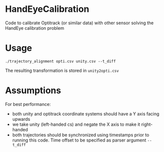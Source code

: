 # HandEyeCalibration
Code to calibrate Optitrack (or similar data) with other sensor solving the HandEye calibration problem

# Usage

``./trajectory_alignment opti.csv unity.csv --t_diff``

The resulting transformation is stored in `unity2opti.csv`

# Assumptions

For best performance:
- both unity and optitrack coordinate systems should have a Y axis facing upwards
- we take unity (left-handed cs) and negate the X axis to make it right-handed
- both trajectories should be synchronized using timestamps prior to running this code. Time offset to be specified as parser argument `--t_diff`

